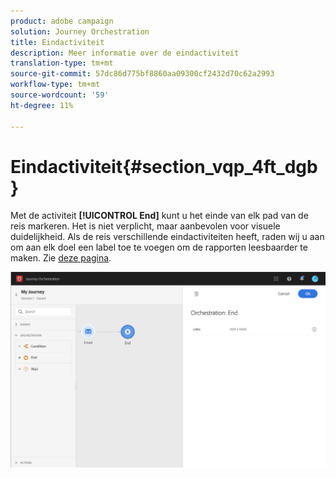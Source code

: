 ```yaml
---
product: adobe campaign
solution: Journey Orchestration
title: Eindactiviteit
description: Meer informatie over de eindactiviteit
translation-type: tm+mt
source-git-commit: 57dc86d775bf8860aa09300cf2432d70c62a2993
workflow-type: tm+mt
source-wordcount: '59'
ht-degree: 11%

---
```



# Eindactiviteit{#section_vqp_4ft_dgb}

Met de activiteit **[!UICONTROL End]** kunt u het einde van elk pad van de reis markeren. Het is niet verplicht, maar aanbevolen voor visuele duidelijkheid. Als de reis verschillende eindactiviteiten heeft, raden wij u aan om aan elk doel een label toe te voegen om de rapporten leesbaarder te maken. Zie [deze pagina](../reporting/about-journey-reports.md).

![](../assets/journey54.png)

